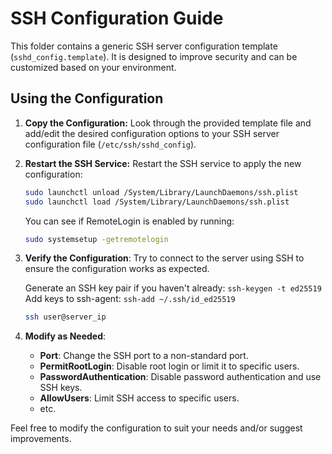 # SSH Configuration Guide

This folder contains a generic SSH server configuration template
(`sshd_config.template`). It is designed to improve security and can be
customized based on your environment.

## Using the Configuration

1. **Copy the Configuration:**
   Look through the provided template file and add/edit the desired
   configuration options to your SSH server configuration file
   (`/etc/ssh/sshd_config`).

2. **Restart the SSH Service:**
   Restart the SSH service to apply the new configuration:

   ```bash
   sudo launchctl unload /System/Library/LaunchDaemons/ssh.plist
   sudo launchctl load /System/Library/LaunchDaemons/ssh.plist
   ```

   You can see if RemoteLogin is enabled by running:

   ```bash
   sudo systemsetup -getremotelogin
   ```

3. **Verify the Configuration**:
   Try to connect to the server using SSH to ensure the configuration works as
   expected.

   Generate an SSH key pair if you haven't already: `ssh-keygen -t ed25519`
   Add keys to ssh-agent: `ssh-add ~/.ssh/id_ed25519`

   ```bash
   ssh user@server_ip
   ```

4. **Modify as Needed**:
   - **Port**: Change the SSH port to a non-standard port.
   - **PermitRootLogin**: Disable root login or limit it to specific users.
   - **PasswordAuthentication**: Disable password authentication and use SSH
     keys.
   - **AllowUsers**: Limit SSH access to specific users.
   - etc.

Feel free to modify the configuration to suit your needs and/or suggest
improvements.
